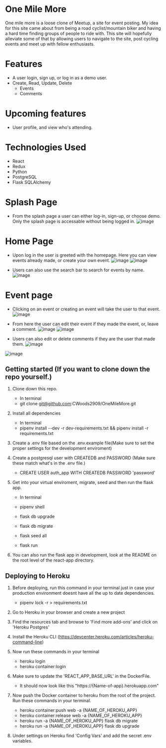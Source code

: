 # One Mile More

One mile more is a loose clone of Meetup, a site for event posting. My idea for this site came about from being a road cyclist/mountain biker and having a hard time finding groups of people to ride with. This site will hopefully alleviate some of that by allowing users to navigate to the site, post cycling events and meet up with fellow enthusiasts.

# Features

- A user login, sign up, or log in as a demo user.
- Create, Read, Update, Delete
  - Events
  - Comments

# Upcoming features

- User profile, and view who's attending.

# Technologies Used

- React
- Redux
- Python
- PostgreSQL
- Flask SQLAlchemy

# Splash Page

- From the splash page a user can either log-in, sign-up, or choose demo. Only the splash page is accessable without being logged in.
  ![image](https://user-images.githubusercontent.com/83300311/163842855-87c9a1ec-0134-4869-907b-229f7894e60c.png)

# Home Page

- Upon log in the user is greeted with the homepage. Here you can view events already made, or create your own event.
  ![image](https://user-images.githubusercontent.com/83300311/163842965-05915f50-f638-45cd-9c12-cc7a31ede642.png)
  ![image](https://user-images.githubusercontent.com/83300311/163843002-417431aa-64bc-4a2e-8492-1658d78dc309.png)
  
- Users can also use the search bar to search for events by name.
  ![image](https://user-images.githubusercontent.com/83300311/163843603-3397f1dd-a625-424b-8239-3573bfaf62f5.png)


# Event page

- Clicking on an event or creating an event will take the user to that event.
  ![image](https://user-images.githubusercontent.com/83300311/163843136-93a96d41-c4cc-4580-a9da-2f25c7ea71aa.png)

- From here the user can edit their event if they made the event, or, leave a comment.
  ![image](https://user-images.githubusercontent.com/83300311/163843198-9aab207b-3470-4b9f-9235-ea8c0fca8209.png)
  ![image](https://user-images.githubusercontent.com/83300311/163843245-83f3b658-bb7d-4f9d-b401-4d0b127e8c05.png)

* Users can also edit or delete comments if they are the user that made them.
![image](https://user-images.githubusercontent.com/83300311/163843375-2008ebe3-e3b9-4e76-b762-dce6a6370880.png)

![image](https://user-images.githubusercontent.com/83300311/163843450-81058ae8-c79f-4416-a9e8-5ba8321be7d5.png)

## Getting started (If you want to clone down the repo yourself.)

1. Clone down this repo.

   - In terminal
   - git clone git@github.com:CWoods2909/OneMileMore.git

2. Install all dependencies

   - In terminal
   - pipenv install --dev -r dev-requirements.txt && pipenv install -r requirements.txt

3. Create a .env file based on the .env.example file(Make sure to set the proper settings for the development enviroment)

4. Create a postgresql user with CREATEDB and PASSWORD (Make sure these match what's in the .env file.)

   - CREATE USER auth_app WITH CREATEDB PASSWORD 'password'

5. Get into your virtual enviroment, migrate, seed and then run the flask app.

   - In terminal

   - pipenv shell
   - flask db upgrade
   - flask db migrate
   - flask seed all
   - flask run

6. You can also run the flask app in development, look at the README on the root level of the react-app directory.

## Deploying to Heroku

1. Before deploying, run this command in your terminal just in case your production environment doesnt have all the up to date dependencies.

   - pipenv lock -r > requirements.txt

2. Go to Heroku in your browser and create a new project
3. Find the resources tab and browse to 'Find more add-ons' and click on 'Heroku Postgres'
4. Install the Heroku CLI (https://devcenter.heroku.com/articles/heroku-command-line)
5. Now run these commands in your terminal

   - heroku login
   - heroku container:login

6. Make sure to update the 'REACT_APP_BASE_URL' in the DockerFile.

   - It should now look like this "https://{Name-of-app}.herokuapp.com"

7. Now push the Docker container to heroku from the root of the project. Run these commands in your terminal.

   - heroku container:push web -a {NAME_OF_HEROKU_APP}
   - heroku container:release web -a {NAME_OF_HEROKU_APP}
   - heroku run -a {NAME_OF_HEROKU_APP} flask db migrate
   - heroku run -a {NAME_OF_HEROKU_APP} flask db upgrade

8. Under settings on Heroku find 'Config Vars' and add the secret .env variables.
